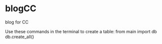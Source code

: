 # blogCC
blog for CC

Use these commands in the terminal to create a table:
    from main import db
    db.create_all()